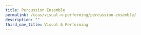 ```yaml
---
title: Percussion Ensemble
permalink: /ccas/visual-n-performing/percussion-ensemble/
description: ""
third_nav_title: Visual & Performing
---
```

